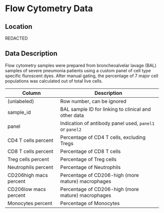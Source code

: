 # Flow Cytometry Data
## Location

REDACTED

## Data Description
Flow cytometry samples were prepared from broncheoalvelar lavage (BAL) samples of severe pneumonia patients using a custom panel of cell type specific fluroscent dyes. After manual gating, the percentage of 7 major cell populations was calculated out of total live cells.

| Column | Description |
|--------|-------------|
| (unlabeled) | Row number, can be ignored |
| sample_id | BAL sample ID for linking to clinical and other data |
| panel | Indication of antibody panel used, `panel1` or `panel2` |
| CD4 T cells percent | Percentage of CD4 T cells, excluding Tregs |
| CD8 T cells percent | Percentage of CD8 T cells |
| Treg cells percent | Percentage of Treg cells |
| Neutrophils percent | Percentage of Neutrophils |
| CD206high macs percent | Percentage of CD206-high (more mature) macrophages |
| CD206low macs percent | Percentage of CD206-high (more mature) macrophages |
| Monocytes percent | Percentage of Monocytes |
